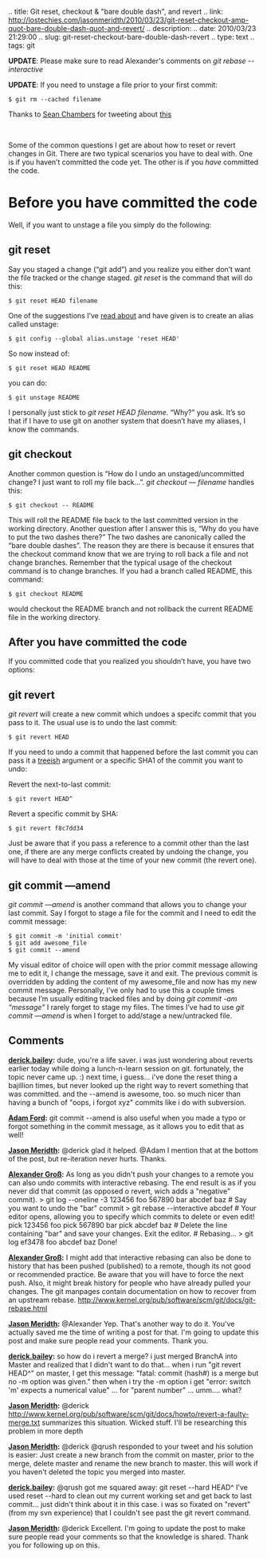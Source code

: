 .. title: Git reset, checkout & "bare double dash", and revert
.. link: http://lostechies.com/jasonmeridth/2010/03/23/git-reset-checkout-amp-quot-bare-double-dash-quot-and-revert/
.. description: 
.. date: 2010/03/23 21:29:00
.. slug: git-reset-checkout-bare-double-dash-revert
.. type: text
.. tags: git


**UPDATE**: Please make sure to read Alexander's comments on _git rebase --interactive_

**UPDATE**: If you need to unstage a file prior to your first commit: 
    
    
    $ git rm --cached filename
    

Thanks to [Sean Chambers](http://schambers.lostechies.com) for tweeting about [this](http://twitter.com/schambers/status/11005630400)

 

Some of the common questions I get are about how to reset or revert changes in Git. There are two typical scenarios you have to deal with. One is if you haven’t committed the code yet. The other is if you _have_ committed the code.

# **Before** you have committed the code

Well, if you want to unstage a file you simply do the following:

## git reset

Say you staged a change (“git add”) and you realize you either don’t want the file tracked or the change staged. _git reset_ is the command that will do this:
    
    
    $ git reset HEAD filename
    

One of the suggestions I’ve [read about](http://learn.github.com/p/undoing.html) and have given is to create an alias called unstage:
    
    
    $ git config --global alias.unstage 'reset HEAD'
    

So now instead of:
    
    
    $ git reset HEAD README
    

you can do:
    
    
    $ git unstage README 
    

I personally just stick to _git reset HEAD filename_. “Why?” you ask. It’s so that if I have to use git on another system that doesn’t have my aliases, I know the commands.

## git checkout

Another common question is “How do I undo an unstaged/uncommitted change? I just want to roll my file back…”. _git checkout — filename_ handles this:
    
    
    $ git checkout -- README 
    

This will roll the README file back to the last committed version in the working directory. Another question after I answer this is, “Why do you have to put the two dashes there?” The two dashes are canonically called the “bare double dashes”. The reason they are there is because it ensures that the checkout command know that we are trying to roll back a file and not change branches. Remember that the typical usage of the checkout command is to change branches. If you had a branch called README, this command:
    
    
    $ git checkout README 
    

would checkout the README branch and not rollback the current README file in the working directory.

## **After** you have committed the code

If you committed code that you realized you shouldn’t have, you have two options:

## git revert

_git revert_ will create a new commit which undoes a specifc commit that you pass to it. The usual use is to undo the last commit:
    
    
    $ git revert HEAD
    

If you need to undo a commit that happened before the last commit you can pass it a [treeish](http://book.git-scm.com/4_git_treeishes.html) argument or a specific SHA1 of the commit you want to undo:

Revert the next-to-last commit:
    
    
    $ git revert HEAD^
    

Revert a specific commit by SHA:
    
    
    $ git revert f8c7dd34
    

Just be aware that if you pass a reference to a commit other than the last one, if there are any merge conflicts created by undoing the change, you will have to deal with those at the time of your new commit (the revert one).

## git commit —amend

_git commit —amend_ is another command that allows you to change your last commit. Say I forgot to stage a file for the commit and I need to edit the commit message:
    
    
    $ git commit -m 'initial commit' 
    $ git add awesome_file
    $ git commit --amend
    

My visual editor of choice will open with the prior commit message allowing me to edit it, I change the message, save it and exit. The previous commit is overridden by adding the content of my awesome_file and now has my new commit message. Personally, I’ve only had to use this a couple times because I’m usually editing tracked files and by doing _git commit -am “message”_ I rarely forget to stage my files. The times I’ve had to use _git commit —amend_ is when I forget to add/stage a new/untracked file.

## Comments

**[derick.bailey](#456 "2010-03-23 21:41:06"):** dude, you're a life saver. i was just wondering about reverts earlier today while doing a lunch-n-learn session on git. fortunately, the topic never came up. :) next time, i guess... i've done the reset thing a bajillion times, but never looked up the right way to revert something that was committed. and the --amend is awesome, too. so much nicer than having a bunch of "oops, i forgot xyz" commits like i do with subversion.

**[Adam Ford](#457 "2010-03-23 21:58:11"):** git commit --amend is also useful when you made a typo or forgot something in the commit message, as it allows you to edit that as well!

**[Jason Meridth](#458 "2010-03-23 22:02:57"):** @derick glad it helped. @Adam I mention that at the bottom of the post, but re-iteration never hurts. Thanks.

**[Alexander Gro&#223;](#459 "2010-03-24 01:12:13"):** As long as you didn't push your changes to a remote you can also undo commits with interactive rebasing. The end result is as if you never did that commit (as opposed o revert, wich adds a "negative" commit). > git log --oneline -3 123456 foo 567890 bar abcdef baz # Say you want to undo the "bar" commit > git rebase --interactive abcdef # Your editor opens, allowing you to specify which commits to delete or even edit! pick 123456 foo pick 567890 bar pick abcdef baz # Delete the line containing "bar" and save your changes. Exit the editor. # Rebasing... > git log ef3478 foo abcdef baz Done!

**[Alexander Gro&#223;](#460 "2010-03-24 01:20:27"):** I might add that interactive rebasing can also be done to history that has been pushed (published) to a remote, though its not good or recommended practice. Be aware that you will have to force the next push. Also, it might break history for people who have already pulled your changes. The git manpages contain documentation on how to recover from an upstream rebase. http://www.kernel.org/pub/software/scm/git/docs/git-rebase.html

**[Jason Meridth](#461 "2010-03-24 02:09:35"):** @Alexander Yep. That's another way to do it. You've actually saved me the time of writing a post for that. I'm going to update this post and make sure people read your comments. Thank you.

**[derick.bailey](#462 "2010-03-24 02:38:35"):** so how do i revert a merge? i just merged BranchA into Master and realized that I didn't want to do that... when i run "git revert HEAD^" on master, I get this message: "fatal: commit (hash#) is a merge but no -m option was given." then when i try the -m option i get "error: switch 'm' expects a numerical value" ... for "parent number" ... umm.... what?

**[Jason Meridth](#463 "2010-03-24 03:44:42"):** @derick http://www.kernel.org/pub/software/scm/git/docs/howto/revert-a-faulty-merge.txt summarizes this situation. Wicked stuff. I'll be researching this problem in more depth

**[Jason Meridth](#464 "2010-03-24 04:11:55"):** @derick @qrush responded to your tweet and his solution is easier: Just create a new branch from the commit on master, prior to the merge, delete master and rename the new branch to master. this will work if you haven't deleted the topic you merged into master.

**[derick.bailey](#465 "2010-03-25 01:53:30"):** @qrush got me squared away: git reset --hard HEAD^ I've used reset --hard to clean out my current working set and get back to last commit... just didn't think about it in this case. i was so fixated on "revert" (from my svn experience) that I couldn't see past the git revert command.

**[Jason Meridth](#466 "2010-03-25 02:17:04"):** @derick Excellent. I'm going to update the post to make sure people read your comments so that the knowledge is shared. Thank you for following up on this.

